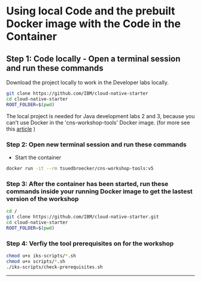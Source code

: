 # Using local Code and the prebuilt Docker image with the Code in the Container

## Step 1: Code locally - Open a terminal session and run these commands

Download the project locally to work in the Developer labs locally.

```sh
git clone https://github.com/IBM/cloud-native-starter
cd cloud-native-starter
ROOT_FOLDER=$(pwd)
```

The local project is needed for Java development labs 2 and 3, because you can't use Docker in the 'cns-workshop-tools' Docker image. (for more see this [article](https://suedbroecker.net/2019/08/27/definition-of-a-dockerfile-to-use-bash-scripts-on-a-windows-10-machine-for-our-cloud-native-starter-workshop/) )

### Step 2: Open new terminal session and run these commands

* Start the container

```bash
docker run -it --rm tsuedbroecker/cns-workshop-tools:v5
```

### Step 3: After the container has been started, run these commands inside your running Docker image to get the lastest version of the workshop

```bash
cd /
git clone https://github.com/IBM/cloud-native-starter.git
cd cloud-native-starter
ROOT_FOLDER=$(pwd)
```

### Step 4: Verfiy the tool prerequisites on for the workshop

```bash
chmod u+x iks-scripts/*.sh
chmod u+x scripts/*.sh
./iks-scripts/check-prerequisites.sh
```

---

